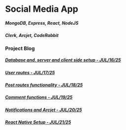 # Social Media App

##### MongoDB, Express, React, NodeJS

##### Clerk, Arcjet, CodeRabbit

#####

#####

#####

### Project Blog

##### [Database and, server and client side setup - JUL/16/25](https://blog.naver.com/detol3953/223935903819)

##### [User routes - JUL/17/25](https://blog.naver.com/detol3953/223937058607)

##### [Post routes functionality - JUL/18/25](https://blog.naver.com/detol3953/223938071338)

##### [Comment functions - JUL/19/25](https://blog.naver.com/detol3953/223939778005)

##### [Notifications and Arcjet - JUL/20/25](https://blog.naver.com/detol3953/223940275966)

##### [React Native Setup - JUL/21/25](https://blog.naver.com/detol3953/223941142082)